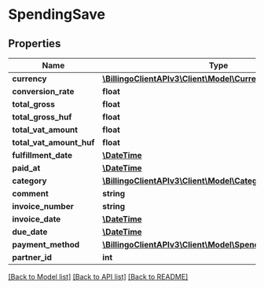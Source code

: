 # SpendingSave

## Properties
Name | Type | Description | Notes
------------ | ------------- | ------------- | -------------
**currency** | [**\BillingoClientAPIv3\Client\Model\Currency**](Currency.md) |  | 
**conversion_rate** | **float** |  | [optional] 
**total_gross** | **float** |  | 
**total_gross_huf** | **float** |  | 
**total_vat_amount** | **float** |  | 
**total_vat_amount_huf** | **float** |  | 
**fulfillment_date** | [**\DateTime**](\DateTime.md) |  | 
**paid_at** | [**\DateTime**](\DateTime.md) |  | [optional] 
**category** | [**\BillingoClientAPIv3\Client\Model\Category**](Category.md) |  | 
**comment** | **string** |  | [optional] 
**invoice_number** | **string** |  | [optional] 
**invoice_date** | [**\DateTime**](\DateTime.md) |  | [optional] 
**due_date** | [**\DateTime**](\DateTime.md) |  | [optional] 
**payment_method** | [**\BillingoClientAPIv3\Client\Model\SpendingPaymentMethod**](SpendingPaymentMethod.md) |  | 
**partner_id** | **int** |  | [optional] 

[[Back to Model list]](../../README.md#documentation-for-models) [[Back to API list]](../../README.md#documentation-for-api-endpoints) [[Back to README]](../../README.md)

